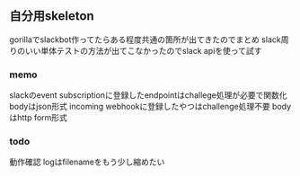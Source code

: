 ## 自分用skeleton

gorillaでslackbot作ってたらある程度共通の箇所が出てきたのでまとめ
slack周りのいい単体テストの方法が出てこなかったのでslack apiを使って試す

### memo

slackのevent subscriptionに登録したendpointはchallege処理が必要で関数化
bodyはjson形式
incoming webhookに登録したやつはchallenge処理不要
bodyはhttp form形式

### todo

動作確認
logはfilenameをもう少し縮めたい
